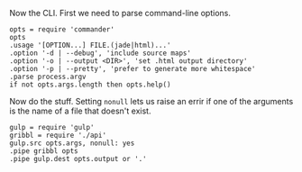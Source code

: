 Now the CLI.  First we need to parse command-line options.

    opts = require 'commander'
    opts
    .usage '[OPTION...] FILE.(jade|html)...'
    .option '-d | --debug', 'include source maps'
    .option '-o | --output <DIR>', 'set .html output directory'
    .option '-p | --pretty', 'prefer to generate more whitespace'
    .parse process.argv
    if not opts.args.length then opts.help()

Now do the stuff.  Setting `nonull` lets us raise an errir if one
of the arguments is the name of a file that doesn't exist.

    gulp = require 'gulp'
    gribbl = require './api'
    gulp.src opts.args, nonull: yes
    .pipe gribbl opts
    .pipe gulp.dest opts.output or '.'

